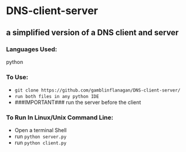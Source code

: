 # DNS-client-server
## a simplified version of a DNS client and server


### Languages Used:

python


### To Use:

* `git clone https://github.com/gamblinflanagan/DNS-client-server/`
* `run both files in any python IDE`
* ###IMPORTANT### run the server before the client

### To Run In Linux/Unix Command Line:

* Open a terminal Shell
* run `python server.py`
* run `python client.py`


